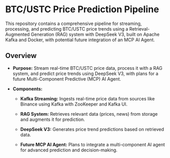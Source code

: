 # BTC/USTC Price Prediction Pipeline

This repository contains a comprehensive pipeline for streaming, processing, and predicting BTC/USTC price trends using a Retrieval-Augmented Generation (RAG) system with DeepSeek V3, built on Apache Kafka and Docker, with potential future integration of an MCP AI Agent.

## Overview

- **Purpose:** Stream real-time BTC/USTC price data, process it with a RAG system, and predict price trends using DeepSeek V3, with plans for a future Multi-Component Predictive (MCP) AI Agent.

- **Components:**

  - **Kafka Streaming:** Ingests real-time price data from sources like Binance using Kafka with ZooKeeper and Kafka UI.

  - **RAG System:** Retrieves relevant data (prices, news) from storage and augments it for prediction.

  - **DeepSeek V3:** Generates price trend predictions based on retrieved data.

  - **Future MCP AI Agent:** Plans to integrate a multi-component AI agent for advanced prediction and decision-making.
